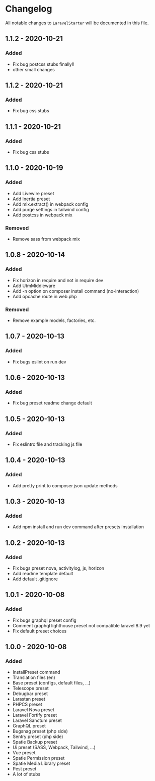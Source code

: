 # Changelog

All notable changes to `LaravelStarter` will be documented in this file.

## 1.1.2 - 2020-10-21

### Added

- Fix bug postcss stubs finally!!
- other small changes

## 1.1.2 - 2020-10-21

### Added

- Fix bug css stubs

## 1.1.1 - 2020-10-21

### Added

- Fix bug css stubs

## 1.1.0 - 2020-10-19

### Added

- Add Livewire preset
- Add Inertia preset
- Add mix.extract() in webpack config
- Add purge settings in tailwind config
- Add postcss in webpack mix

### Removed

- Remove sass from webpack mix

## 1.0.8 - 2020-10-14

### Added

- Fix horizon in require and not in require dev
- Add UtmMiddleware
- Add -n option on composer install command (no-interaction)
- Add opcache route in web.php

### Removed

- Remove example models, factories, etc.

## 1.0.7 - 2020-10-13

### Added

- Fix bugs eslint on run dev

## 1.0.6 - 2020-10-13

### Added

- Fix bug preset readme change default

## 1.0.5 - 2020-10-13

### Added

- Fix eslintrc file and tracking js file

## 1.0.4 - 2020-10-13

### Added

- Add pretty print to composer.json update methods

## 1.0.3 - 2020-10-13

### Added

- Add npm install and run dev command after presets installation

## 1.0.2 - 2020-10-13

### Added

- Fix bugs preset nova, activitylog, js, horizon
- Add readme template default
- Add default .gitignore

## 1.0.1 - 2020-10-08

### Added

- Fix bugs graphql preset config
- Comment graphql lighthouse preset not compatible laravel 8.9 yet
- Fix default preset choices

## 1.0.0 - 2020-10-08

### Added

- InstallPreset command
- Translation files (en)
- Base preset (configs, default files, ...)
- Telescope preset
- Debugbar preset
- Larastan preset
- PHPCS preset
- Laravel Nova preset
- Laravel Fortify preset
- Laravel Sanctum preset
- GraphQL preset
- Bugsnag preset (php side)
- Sentry preset (php side)
- Spatie Backup preset
- Ui preset (SASS, Webpack, Tailwind, ...)
- Vue preset
- Spatie Permission preset
- Spatie Media Library preset
- Pest preset
- A lot of stubs
